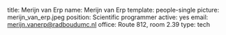 title: Merijn van Erp
name: Merijn van Erp
template: people-single
picture: merijn_van_erp.jpeg
position: Scientific programmer
active: yes
email: merijn.vanerp@radboudumc.nl
office: Route 812, room 2.39
type: tech
